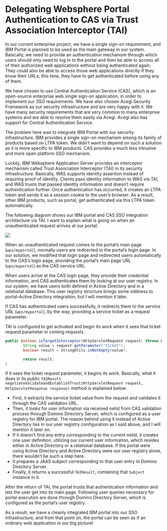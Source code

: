 # Delegating Websphere Portal Authentication to CAS via Trust Association Interceptor (TAI)
In our current enterprise project, we have a single sign-on requirement, and IBM Portal is planned to be used as the main 
gateway in our system. Basically, we need to provide an authentication mechanism through which users should only need to 
log in to the portal and then be able to access all of their authorized web applications without being authenticated again. 
They could also be able to access those web applications directly if they know their URLs; this time, they have to get authenticated before using any of them.

We have chosen to use Central Authentication Service (CAS), which is an open-source enterprise web single sign-on application, 
in order to implement our SSO requirements. We have also chosen Acegi Security Framework as our security infrastructure 
and are very happy with it. We have many security requirements that are very common to many enterprise systems and are 
able to resolve them easily via Acegi. Acegi also has support for Central Authentication Service.

The problem here was to integrate IBM Portal with our security infrastructure. IBM provides a single sign-on mechanism 
among its family of products based on LTPA token. We didn’t want to depend on such a solution as it is more specific to 
IBM products. CAS provides a much less intrusive and more open platform SSO mechanism.

Luckily, IBM Websphere Application Server provides an interceptor mechanism called Trust Association Interceptor (TAI) 
in its security infrastructure. Basically, WAS supports identity assertion instead of requiring proof of identity. Clients 
pass identity information to WAS via TAI, and WAS trusts that passed identity information and doesn’t require authentication 
further. Once authentication has occurred, it creates an LTPA token and sends it as a session cookie to the user’s browser. 
As a result, other IBM products, such as portal, get authenticated via this LTPA token automatically.

The following diagram shows our IBM portal and CAS SSO integration architecture via TAI. I want to explain what is going 
on when an unauthenticated request arrives at our portal.

![](http://kenansevindik.com/assets/images/cas_tai_integration.png)

When an unauthenticated request comes to the portal’s main page (`wps/myportal`), normally users are redirected to the 
portal’s login page. In our solution, we modified that login page and redirected users automatically to the CAS’s login 
page, providing the portal’s main page URL (`wps/myportal`) as the CAS service URL.

When users arrive at the CAS login page, they provide their credential information, and CAS authenticates them by looking 
at our user registry. In our system, we have users both defined in Active Directory and in a relational database. This 
user registry structure brings some oddness to portal-Active Directory integration, but I will mention it later.

If CAS has authenticated users successfully, it redirects them to the service URL (`wps/myportal`), by the way, providing 
a service ticket as a request parameter.

TAI is configured to get activated and begin its work when it sees that ticket request parameter in coming requests.
```java
public boolean isTargetInterceptor(HttpServletRequest request) throws WebTrustAssociationException {
        String value = request.getParameter("ticket");
        boolean result = StringUtils.isNotEmpty(value);       

        return result;
}
```
If
it sees the ticket request parameter, it begins its work. Basically, what it does in its public
`TAIResult negotiateValidateandEstablishTrust(HttpServletRequest request, HttpServletResponse response)` method is
explained below:
- First, it extracts the service ticket value from the request and validates it through the CAS validation URL.
- Then, it looks for user information via received netid from CAS validation process through Domino Directory Server, which is configured as a user registry for IBM portal. The reason behind using it instead of Active Directory lies in our user registry configuration as I said above, and I will mention it later on.
- If it doesn’t find any entry corresponding to the current netid, it creates one user definition, utilizing our current user information, which resides either in Active Directory or a relational database. If the portal were using Active Directory and Active Directory were our user registry alone, there wouldn’t be such a step here.
- It prepares a JAAS subject corresponding to that user entry in Domino Directory Server.
- Finally, it returns a successful `TAIResult`, containing that `Subject` instance in it.

After the return of TAI, the portal trusts that authentication information and lets the user get into its main page. 
Following user queries necessary for portal execution are done through Domino Directory Server, which is configured as 
the portal’s user registry.

As a result, we have a cleanly integrated IBM portal into our SSO infrastructure, and from that point on, the portal can 
be seen as if an ordinary web application in our big picture!

